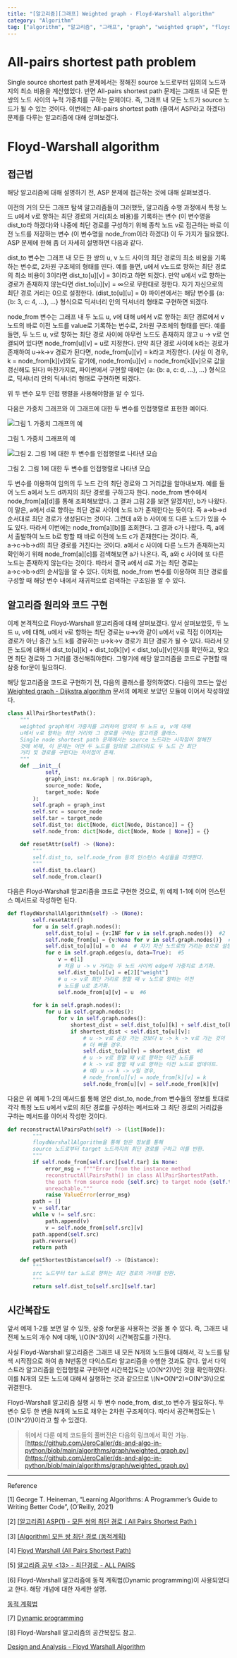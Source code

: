 ```yaml
---
title: "[알고리즘][그래프] Weighted graph - Floyd-Warshall algorithm"
category: "Algorithm"
tag: ["algorithm", "알고리즘", "그래프", "graph", "weighted graph", "floyd-warshall"]
---
```


# All-pairs shortest path problem

Single source shortest path 문제에서는 정해진 source 노드로부터 임의의 노드까지의 최소 비용을 계산했었다. 반면 All-pairs shortest path 문제는 그래프 내 모든 한 쌍의 노드 사이의 누적 가중치를 구하는 문제이다. 즉, 그래프 내 모든 노드가 source 노드가 될 수 있는 것이다. 이번에는 All-pairs shortest path (줄여서 ASP라고 하겠다) 문제를 다루는 알고리즘에 대해 살펴보겠다.

# Floyd-Warshall algorithm

## 접근법

해당 알고리즘에 대해 설명하기 전, ASP 문제에 접근하는 것에 대해 살펴보겠다. 

이전의 거의 모든 그래프 탐색 알고리즘들이 그러했듯, 알고리즘 수행 과정에서 특정 노드 u에서 v로 향하는 최단 경로의 거리(최소 비용)를 기록하는 변수 (이 변수명을 dist_to라 하겠다)와 나중에 최단 경로를 구성하기 위해 종착 노드 v로 접근하는 바로 이전 노드를 저장하는 변수 (이 변수명을 node_from이라 하겠다) 이 두 가지가 필요했다. ASP 문제에 한해 좀 더 자세히 설명하면 다음과 같다.

dist_to 변수는 그래프 내 모든 한 쌍의 u, v 노드 사이의 최단 경로의 최소 비용을 기록하는 변수로, 2차원 구조체의 형태를 띤다. 예를 들면, u에서 v노드로 향하는 최단 경로의 최소 비용이 3이라면 dist_to[u][v] = 3이라고 하면 되겠다. 만약 u에서 v로 향하는 경로가 존재하지 않는다면 dist_to[u][v] = ∞으로 무한대로 정한다.  자기 자신으로의 최단 경로 거리는 0으로 설정한다. (dist_to[u][u] = 0) 파이썬에서는 해당 변수를 {a: {b: 3, c: 4, …}, …} 형식으로 딕셔너리 안의 딕셔너리 형태로 구현하면 되겠다. 

node_from 변수는 그래프 내 두 노드 u, v에 대해 u에서 v로 향하는 최단 경로에서 v 노드의 바로 이전 노드를 value로 기록하는 변수로, 2차원 구조체의 형태를 띤다. 예를 들면, 두 노드 u, v로 향하는 최단 경로 사이에 아무런 노드도 존재하지 않고 u → v로 연결되어 있다면 node_from[u][v] = u로 지정한다. 만약 최단 경로 사이에 k라는 경로가 존재하여 u→k→v 경로가 된다면, node_from[u][v] = k라고 저장한다. (사실 이 경우, k = node_from[k][v]와도 같기에, node_from[u][v] = node_from[k][v]으로 값을 갱신해도 된다) 마찬가지로, 파이썬에서 구현할 때에는 {a: {b: a, c: d, …}, …} 형식으로, 딕셔너리 안의 딕셔너리 형태로 구현하면 되겠다. 

위 두 변수 모두 인접 행렬을 사용해야함을 알 수 있다. 

다음은 가중치 그래프와 이 그래프에 대한 두 변수를 인접행렬로 표현한 예이다.

![그림 1. 가중치 그래프의 예](/images/2023-08-01/2023-08-01-algorithm-floyd-warshall-algorithm-1.png)

그림 1. 가중치 그래프의 예

![그림 2. 그림 1에 대한 두 변수를 인접행렬로 나타낸 모습](/images/2023-08-01/2023-08-01-algorithm-floyd-warshall-algorithm-2.png)

그림 2. 그림 1에 대한 두 변수를 인접행렬로 나타낸 모습

두 변수를 이용하여 임의의 두 노드 간의 최단 경로와 그 거리값을 알아내보자. 예를 들어 노드 a에서 노드 d까지의 최단 경로를 구하고자 한다. node_from 변수에서 node_from[a][d]를 통해 조회해보았다. 그 결과 그림 2를 보면 알겠지만, b가 나왔다. 이 말은, a에서 d로 향하는 최단 경로 사이에 노드 b가 존재한다는 뜻이다. 즉 a→b→d 순서대로 최단 경로가 생성된다는 것이다. 그런데 a와 b 사이에 또 다른 노드가 있을 수도 있다. 따라서 이번에는 node_from[a][b]를 조회한다. 그 결과 c가 나왔다. 즉, a에서 출발하여 노드 b로 향할 때 바로 이전에 노드 c가 존재한다는 것이다. 즉, a→c→b→d의 최단 경로를 거친다는 것이다. a에서 c 사이에 다른 노드가 존재하는지 확인하기 위해 node_from[a][c]를 검색해보면 a가 나온다. 즉, a와 c 사이에 또 다른 노드는 존재하지 않는다는 것이다. 따라서 결국 a에서 d로 가는 최단 경로는 a→c→b→d의 순서임을 알 수 있다. 이처럼, node_from 변수를 이용하여 최단 경로를 구성할 때 해당 변수 내에서 재귀적으로 검색하는 구조임을 알 수 있다. 

## 알고리즘 원리와 코드 구현

이제 본격적으로 Floyd-Warshall 알고리즘에 대해 살펴보겠다. 앞서 살펴보았듯, 두 노드 u, v에 대해, u에서 v로 향하는 최단 경로는 u→v와 같이 u에서 v로 직접 이어지는 경로가 아닌 중간 노드 k를 경유하는 u→k→v 경로가 최단 경로가 될 수 있다. 따라서 모든 노드에 대해서 dist_to[u][k] + dist_to[k][v] < dist_to[u][v]인지를 확인하고, 맞으면 최단 경로와 그 거리를 갱신해줘야한다. 그렇기에 해당 알고리즘을 코드로 구현할 때 삼중 for문이 필요하다. 

해당 알고리즘을 코드로 구현하기 전, 다음의 클래스를 정의하였다. 다음의 코드는 앞선 [Weighted graph - Dijkstra algorithm](/algorithm/algorithm-dijkstra/) 문서의 예제로 보았던 모듈에 이어서 작성하였다. 

```python
class AllPairShortestPath():
    """
    weighted graph에서 가중치를 고려하여 임의의 두 노드 u, v에 대해 
    u에서 v로 향하는 최단 거리와 그 경로를 구하는 알고리즘 클래스. 
    Single node shortest path 문제에서는 source 노드라는 시작점이 정해진 
    것에 비해, 이 문제는 어떤 두 노드를 임의로 고르더라도 두 노드 간 최단 
    거리 및 경로를 구한다는 차이점이 존재. 
    """
    def __init__(
            self, 
            graph_inst: nx.Graph | nx.DiGraph,
            source_node: Node,
            target_node: Node
        ):
        self.graph = graph_inst
        self.src = source_node
        self.tar = target_node
        self.dist_to: dict[Node, dict[Node, Distance]] = {}
        self.node_from: dict[Node, dict[Node, Node | None]] = {}

    def resetAttr(self) -> (None):
        """
        self.dist_to, self.node_from 등의 인스턴스 속성들을 리셋한다. 
        """
        self.dist_to.clear()
        self.node_from.clear()
```

다음은 Floyd-Warshall 알고리즘을 코드로 구현한 것으로, 위 예제 1-1에 이어 인스턴스 메서드로 작성하면 된다.

```python
def floydWarshallAlgorithm(self) -> (None):
        self.resetAttr()
        for u in self.graph.nodes():
            self.dist_to[u] = {v:INF for v in self.graph.nodes()}  #2
            self.node_from[u] = {v:None for v in self.graph.nodes()}  #3
            self.dist_to[u][u] = 0  #4  # 자기 자신 노드로의 거리는 0으로 설정.
            for e in self.graph.edges(u, data=True):  #5
                v = e[1]
                # 처음 u -> v 거리는 두 노드 사이의 edge의 가중치로 초기화.
                self.dist_to[u][v] = e[2]["weight"]
                # u -> v로 최단 거리로 향할 때 v 노드로 향하는 이전
                # 노드를 u로 초기화.
                self.node_from[u][v] = u  #6
        
        for k in self.graph.nodes():
            for u in self.graph.nodes():
                for v in self.graph.nodes():
                    shortest_dist = self.dist_to[u][k] + self.dist_to[k][v] #7
                    if shortest_dist < self.dist_to[u][v]:
                        # u -> v로 곧장 가는 것보다 u -> k -> v로 가는 것이 
                        # 더 빠를 경우. 
                        self.dist_to[u][v] = shortest_dist  #8
                        # u -> v로 향할 때 v로 향하는 이전 노드를 
                        # k -> v로 향할 때 v로 향하는 이전 노드로 업데이트.
                        # 예) u -> k -> v일 경우,
                        # node_from[u][v] = node_from[k][v] = k
                        self.node_from[u][v] = self.node_from[k][v]
```

다음은 위 예제 1-2의 메서드를 통해 얻은 dist_to, node_from 변수들의 정보를 토대로 각각 특정 노드 u에서 v로의 최단 경로를 구성하는 메서드와 그 최단 경로의 거리값을 구하는 메서드를 이어서 작성한 것이다. 

```python
def reconstructAllPairsPath(self) -> (list[Node]):
        """
        floydWarshallAlgorithm을 통해 얻은 정보를 통해 
        source 노드로부터 target 노드까지의 최단 경로를 구하고 이를 반환. 
        """
        if self.node_from[self.src][self.tar] is None:
            error_msg = f"""Error from the instance method 
            reconstructAllPairsPath() in class AllPairShortestPath. 
            the path from source node {self.src} to target node {self.tar} is 
            unreachable."""
            raise ValueError(error_msg)
        path = []
        v = self.tar
        while v != self.src:
            path.append(v)
            v = self.node_from[self.src][v]
        path.append(self.src)
        path.reverse()
        return path

    def getShortestDistance(self) -> (Distance):
        """
        src 노드부터 tar 노드로 향하는 최단 경로의 거리를 반환.
        """
        return self.dist_to[self.src][self.tar]
```

## 시간복잡도

앞서 예제 1-2를 보면 알 수 있듯, 삼중 for문을 사용하는 것을 볼 수 있다. 즉, 그래프 내 전체 노드의 개수 N에 대해, \\(O(N^3)\\)의 시간복잡도를 가진다. 

사실 Floyd-Warshall 알고리즘은 그래프 내 모든 N개의 노드들에 대해서, 각 노드를 탐색 시작점으로 하여 총 N번동안 다익스트라 알고리즘을 수행한 것과도 같다. 앞서 다익스트라 알고리즘을 인접행렬로 구현하면 시간복잡도는 \\(O(N^2)\\)인 것을 확인하였다. 이를 N개의 모든 노드에 대해서 실행하는 것과 같으므로 \\(N*O(N^2)=O(N^3)\\)으로 귀결된다. 

Floyd-Warshall 알고리즘 실행 시 두 변수 node_from, dist_to 변수가 필요하다. 두 변수 모두 한 변을 N개의 노드로 채우는 2차원 구조체이다. 따라서 공간복잡도는 \\(O(N^2)\\)이라고 할 수 있겠다. 

> 위에서 다룬 예제 코드들의 풀버전은 다음의 링크에서 확인 가능. 
> [https://github.com/JeroCaller/ds-and-algo-in-python/blob/main/algorithms/graph/weighted_graph.py](https://github.com/JeroCaller/ds-and-algo-in-python/blob/main/algorithms/graph/weighted_graph.py)

---

Reference

[1] George T. Heineman, “Learning Algorithms: A Programmer’s Guide to Writing Better Code”, (O’Reilly, 2021)

[2] [[알고리즘] ASP(1) - 모든 쌍의 최단 경로 ( All Pairs Shortest Path )](https://victorydntmd.tistory.com/106)

[3] [[Algorithm] 모든 쌍 최단 경로 (동적계획)](https://dudri63.github.io/2019/01/27/algo19/)

[4] [Floyd Warshall (All Pairs Shortest Path)](https://greatzzo.tistory.com/44)

[5] [알고리즘 공부 <13> - 최단경로 - ALL PAIRS](https://history1994.tistory.com/50)

[6] Floyd-Warshall 알고리즘에 동적 계획법(Dynamic programming)이 사용되었다고 한다. 해당 개념에 대한 자세한 설명.

[동적 계획법](https://ko.wikipedia.org/wiki/동적_계획법)

[7] [Dynamic programming](https://en.wikipedia.org/wiki/Dynamic_programming#Algorithms_that_use_dynamic_programming)

[8] Floyd-Warshall 알고리즘의 공간복잡도 참고.

[Design and Analysis - Floyd Warshall Algorithm](https://www.tutorialspoint.com/design_and_analysis_of_algorithms/design_and_analysis_of_algorithms_floyd_warshall_algorithm.htm)
